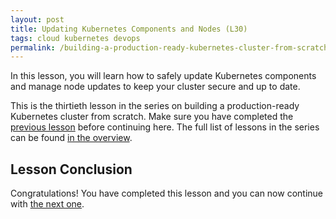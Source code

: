 ```yaml
---
layout: post
title: Updating Kubernetes Components and Nodes (L30)
tags: cloud kubernetes devops
permalink: /building-a-production-ready-kubernetes-cluster-from-scratch/lesson-30
---
```


In this lesson, you will learn how to safely update Kubernetes components and
manage node updates to keep your cluster secure and up to date.

This is the thirtieth lesson in the series on building a production-ready
Kubernetes cluster from scratch. Make sure you have completed the
[previous lesson](/building-a-production-ready-kubernetes-cluster-from-scratch/lesson-30)
before continuing here. The full list of lessons in the series can be found
[in the overview](/building-a-production-ready-kubernetes-cluster-from-scratch).

## Lesson Conclusion

<!-- TODO -->

Congratulations! You have completed this lesson and you can now continue with
[the next one](/building-a-production-ready-kubernetes-cluster-from-scratch/lesson-31).
